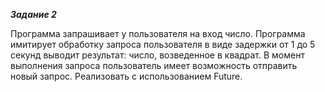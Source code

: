***Задание 2***

Программа запрашивает у пользователя на вход число. Программа имитирует обработку запроса пользователя в виде задержки от 1 до 5 секунд выводит результат: число, возведенное в квадрат.
В момент выполнения запроса пользователь имеет возможность отправить новый запрос. Реализовать с использованием Future.
